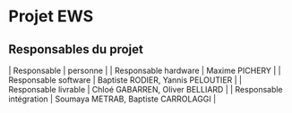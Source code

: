 # Projet EWS
  
## Responsables du projet
|  Responsable             |  personne                            |
|  Responsable hardware    |  Maxime PICHERY                      |
|  Responsable software    |  Baptiste RODIER, Yannis PELOUTIER   |
|  Responsable livrable    |  Chloé GABARREN, Oliver BELLIARD     |
|  Responsable intégration |  Soumaya METRAB, Baptiste CARROLAGGI |

